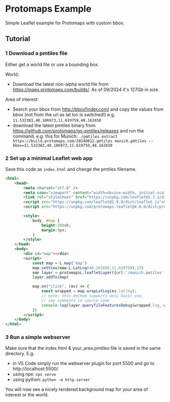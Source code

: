 # Protomaps Example
Simple Leaflet example for Protomaps with custom bbox.

## Tutorial

### 1 Download a pmtiles file
Either get a world file or use a bounding box. 

World:
- Download the latest non-alpha world file from https://maps.protomaps.com/builds/. As of 09/2024 it's 127Gb in size.

Area of interest:
- Search your bbox from http://bboxfinder.com/ and copy the values from bbox (not from the url as lat lon is switched!) e.g. `11.532383,48.106973,11.619759,48.162650`
- download the latest pmtiles binary from https://github.com/protomaps/go-pmtiles/releases and run the command, e.g. this for Munich: `./pmtiles extract https://build.protomaps.com/20240812.pmtiles munich.pmtiles --bbox=11.532383,48.106973,11.619759,48.162650`

### 2 Set up a minimal Leaflet web app

Save this code as `index.html` and change the pmtiles filename.

```html
<html>
    <head>
        <meta charset="utf-8" />
        <meta name="viewport" content="width=device-width, initial-scale=1">
        <link rel="stylesheet" href="https://unpkg.com/leaflet@1.7.1/dist/leaflet.css"/>
        <script src="https://unpkg.com/leaflet@1.9.0/dist/leaflet.js"></script>
        <script src="https://unpkg.com/protomaps-leaflet@4.0.0/dist/protomaps-leaflet.js"></script>

        <style>
            body, #map {
                height:100vh;
                margin:0px;
            }
        </style>
    </head>
    <body>
        <div id="map"></div> 
        <script>
            const map = L.map('map')
            map.setView(new L.LatLng(48.162650,11.619759),13)
            var layer = protomapsL.leafletLayer({url:'/munich.pmtiles',theme:'light'})
            layer.addTo(map)

            map.on("click", (ev) => {
                const wrapped = map.wrapLatLng(ev.latlng);
                // note: this method supports only basic use,
                // see comments in source code
                console.log(layer.queryTileFeaturesDebug(wrapped.lng, wrapped.lat));
            })
        </script>
    </body>
</html>
```

### 3 Run a simple webserver
Make sure that the index.html & your_area.pmtiles file is saved in the same directory. E.g.
- in VS Code simply run the webserver plugin for port 5500 and go to http://localhost:5500/
- using npx: `npx serve`
- using python: `python -m http.server`

You will now see a nicely rendered background map for your area of interest or the world.


